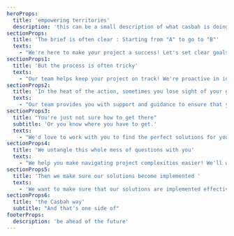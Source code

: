 ```yaml
---
heroProps:
  title: 'empowering territories'
  description: 'this can be a small description of what casbah is doing and it market niche'
sectionProps:
  title: 'The brief is often clear : Starting from "A" to go to "B"'
  texts:
    - "We're here to make your project a success! Let's set clear goals together, understand your vision, and improve where needed. With aligned objectives, our team will ensure your project thrives. Let's collaborate for your desired outcomes."
sectionProps1:
  title: 'But the process is often tricky'
  texts:
    - "Our team helps keep your project on track! We're proactive in identifying and addressing any potential obstacles that might come up, and we have the expertise and creativity to find effective solutions quickly. We strive to respond to your cues."
sectionProps2:
  title: 'In the heat of the action, sometimes you lose sight of your goal'
  texts:
    - "Our team provides you with support and guidance to ensure that you stay focused and on track with your goals. We'll work closely with you, keeping you updated throughout the project so that you're always in the loop."
sectionProps3:
  title: "You're just not sure how to get there"
  subtitle: 'Or you know where you have to get.'
  texts:
    - "We'd love to work with you to find the perfect solutions for your project and resources. Let's collaborate to create a plan tailored to your specific needs and goals. We're here to help every step of the way!"
sectionProps4:
  title: 'We untangle this whole mess of questions with you'
  texts:
    - "We help you make navigating project complexities easier! We'll work closely with you to identify the right questions, prioritize communication to keep everyone aligned, and help you reach your desired outcomes. Let's work together to make this project a success!"
sectionProps5:
  title: 'Then we make sure our solutions become implemented '
  texts:
    - 'We want to make sure that our solutions are implemented effectively and that you have ongoing support to address any issues. Our team is here to assist you every step of the way, ensuring a smooth and efficient implementation that meets or exceeds your expectations.'
sectionProps6:
  title: 'the Casbah way'
  subtitle: "And that's one side of"
footerProps:
  description: 'be ahead of the future'
---
```

